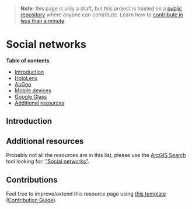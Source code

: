 > **Note**: this page is only a draft, but this project is hosted on a [public repository](https://github.com/hhkaos/awesome-arcgis) where anyone can contribute. Learn how to [contribute in less than a minute](https://github.com/hhkaos/awesome-arcgis/blob/master/CONTRIBUTING.md#contributions).

# Social networks


<!-- START doctoc generated TOC please keep comment here to allow auto update -->
<!-- DON'T EDIT THIS SECTION, INSTEAD RE-RUN doctoc TO UPDATE -->
**Table of contents**

- [Introduction](#introduction)
- [HoloLens](#hololens)
- [AuGeo](#augeo)
- [Mobile devices](#mobile-devices)
- [Google Glass](#google-glass)
- [Additional resources](#additional-resources)

<!-- END doctoc generated TOC please keep comment here to allow auto update -->

## Introduction


## Additional resources

Probably not all the resources are in this list, please use the [ArcGIS Search](https://esri-es.github.io/arcgis-search/) tool looking for: ["Social networks"](https://esri-es.github.io/arcgis-search/?search="Social%20networks"&utm_campaign=awesome-list&utm_source=awesome-list&utm_medium=page).


## Contributions

Feel free to improve/extend this resource page using [this template](https://github.com/hhkaos/awesome-arcgis/blob/master/templates/PRODUCT_PAGE_TEMPLATE.md) ([Contribution Guide](https://github.com/hhkaos/awesome-arcgis/blob/master/CONTRIBUTING.md)).
